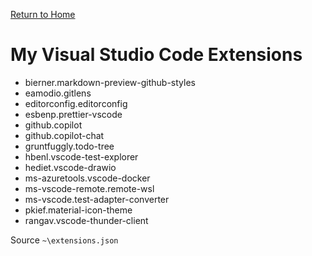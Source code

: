 [Return to Home](../README.md)

# My Visual Studio Code Extensions

- bierner.markdown-preview-github-styles
- eamodio.gitlens
- editorconfig.editorconfig
- esbenp.prettier-vscode
- github.copilot
- github.copilot-chat
- gruntfuggly.todo-tree
- hbenl.vscode-test-explorer
- hediet.vscode-drawio
- ms-azuretools.vscode-docker
- ms-vscode-remote.remote-wsl
- ms-vscode.test-adapter-converter
- pkief.material-icon-theme
- rangav.vscode-thunder-client

Source `~\extensions.json`
